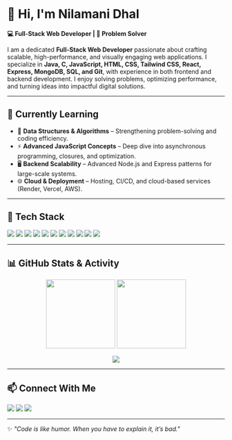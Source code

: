 
# 👋 Hi, I'm Nilamani Dhal  

**💻 Full-Stack Web Developer | 🧩 Problem Solver**  

I am a dedicated **Full-Stack Web Developer** passionate about crafting scalable, high-performance, and visually engaging web applications. I specialize in **Java, C, JavaScript, HTML, CSS, Tailwind CSS, React, Express, MongoDB, SQL, and Git**, with experience in both frontend and backend development. I enjoy solving problems, optimizing performance, and turning ideas into impactful digital solutions.  

---

## 📖 Currently Learning  
- 🧩 **Data Structures & Algorithms** – Strengthening problem-solving and coding efficiency.  
- ⚡ **Advanced JavaScript Concepts** – Deep dive into asynchronous programming, closures, and optimization.  
- 🖥 **Backend Scalability** – Advanced Node.js and Express patterns for large-scale systems.  
- 🌐 **Cloud & Deployment** – Hosting, CI/CD, and cloud-based services (Render, Vercel, AWS).  

---

## 🚀 Tech Stack  
<p align="left">
<img src="https://img.shields.io/badge/Java-007396?style=for-the-badge&logo=java&logoColor=white"/> 
<img src="https://img.shields.io/badge/C-00599C?style=for-the-badge&logo=c&logoColor=white"/>
<img src="https://img.shields.io/badge/JavaScript-F7DF1E?style=for-the-badge&logo=javascript&logoColor=black"/>
<img src="https://img.shields.io/badge/HTML5-E34F26?style=for-the-badge&logo=html5&logoColor=white"/>
<img src="https://img.shields.io/badge/CSS3-1572B6?style=for-the-badge&logo=css3&logoColor=white"/>
<img src="https://img.shields.io/badge/Tailwind_CSS-06B6D4?style=for-the-badge&logo=tailwind-css&logoColor=white"/>
<img src="https://img.shields.io/badge/React-20232A?style=for-the-badge&logo=react&logoColor=61DAFB"/>
<img src="https://img.shields.io/badge/Express.js-000000?style=for-the-badge&logo=express&logoColor=white"/>
<img src="https://img.shields.io/badge/MongoDB-4EA94B?style=for-the-badge&logo=mongodb&logoColor=white"/>
<img src="https://img.shields.io/badge/SQL-003B57?style=for-the-badge&logo=sqlite&logoColor=white"/>
<img src="https://img.shields.io/badge/Git-F05032?style=for-the-badge&logo=git&logoColor=white"/>
</p>

---

## 📊 GitHub Stats & Activity  
<p align="center">
<img src="https://github-readme-stats.vercel.app/api?username=nilamanidhal&show_icons=true&theme=tokyonight" height="160px"/>
<img src="https://github-readme-streak-stats.herokuapp.com/?user=nilamanidhal&theme=tokyonight" height="160px"/>
</p>

<p align="center">
<img src="https://github-readme-activity-graph.vercel.app/graph?username=nilamanidhal&theme=tokyo-night"/>
</p>

---

## 📫 Connect With Me  
<p align="left">
<a href="https://www.linkedin.com/in/nilamani-dhal-475982631w/"><img src="https://img.shields.io/badge/LinkedIn-0077B5?style=for-the-badge&logo=linkedin&logoColor=white"/></a>
<a href="gmail:dhalnilamani398@gmail.com"><img src="https://img.shields.io/badge/Email-D14836?style=for-the-badge&logo=gmail&logoColor=white"/></a>
<a href="https://iamnilamanidhal.netlify.app/"><img src="https://img.shields.io/badge/Portfolio-000000?style=for-the-badge&logo=About.me&logoColor=white"/></a>
</p>

---
✨ _"Code is like humor. When you have to explain it, it’s bad."_  
